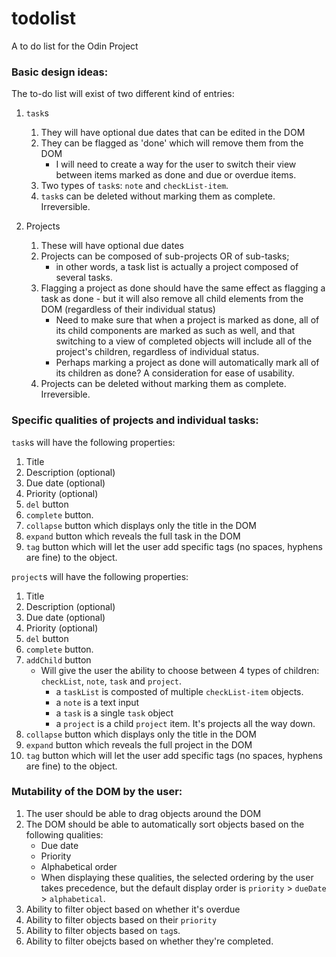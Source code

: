 # todolist
A to do list for the Odin Project


### Basic design ideas: 

The to-do list will exist of two different kind of entries:

1. `task`s
    1. They will have optional due dates that can be edited in the DOM
    1. They can be flagged as 'done' which will remove them from the DOM
        - I will need to create a way for the user to switch their view between items marked as done and due or overdue items.
    1. Two types of `task`s: `note` and `checkList-item`.
    1. `task`s can be deleted without marking them as complete. Irreversible.



1. Projects
    1. These will have optional due dates
    1. Projects can be composed of sub-projects OR of sub-tasks; 
        - in other words, a task list is actually a project composed of several tasks.
    1. Flagging a project as done should have the same effect as flagging a task as done - but it will also remove all child elements from the DOM (regardless of their individual status)
        - Need to make sure that when a project is marked as done, all of its child components are marked as such as well, and that switching to a view of completed objects will include all of the project's children, regardless of individual status.
        - Perhaps marking a project as done will automatically mark all of its children as done? A consideration for ease of usability.
    1. Projects can be deleted without marking them as complete. Irreversible.

### Specific qualities of projects and individual tasks:

`task`s will have the following properties:

1. Title
1. Description (optional)
1. Due date (optional)
1. Priority (optional)
1. `del` button
1. `complete` button.
1. `collapse` button which displays only the title in the DOM
1. `expand` button which reveals the full task in the DOM
1. `tag` button which will let the user add specific tags (no spaces, hyphens are fine) to the object.

`project`s will have the following properties:

1. Title
1. Description (optional)
1. Due date (optional)
1. Priority (optional)
1. `del` button
1. `complete` button.
1. `addChild` button
    - Will give the user the ability to choose between 4 types of children: `checkList`, `note`, `task` and `project`.
        - a `taskList` is composted of multiple `checkList-item` objects.
        - a `note` is a text input
        - a `task` is a single `task` object
        - a `project` is a child `project` item. It's projects all the way down.
1. `collapse` button which displays only the title in the DOM
1. `expand` button which reveals the full project in the DOM
1. `tag` button which will let the user add specific tags (no spaces, hyphens are fine) to the object.

### Mutability of the DOM by the user:

1. The user should be able to drag objects around the DOM
1. The DOM should be able to automatically sort objects based on the following qualities:
    - Due date
    - Priority
    - Alphabetical order
    * When displaying these qualities, the selected ordering by the user takes precedence, but the default display order is `priority` > `dueDate` > `alphabetical`.
1. Ability to filter object based on whether it's overdue
1. Ability to filter objects based on their `priority`
1. Ability to filter objects based on `tag`s.
1. Ability to filter obejcts based on whether they're completed.